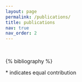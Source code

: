 ```yaml
---
layout: page
permalink: /publications/
title: publications
nav: true
nav_order: 2
---
```


<!-- _pages/publications.md -->
<div class="publications">
  
<!-- <p><a href='https://scholar.google.com/citations?user=tnOczoAAAAAJ&hl=en'>Here</a> is the link to my Google Scholar.</p> -->
<br />

{% bibliography %}


<p>* indicates equal contribution</p>

</div>

